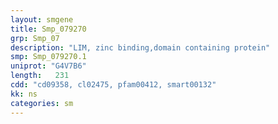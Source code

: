 ```yaml
---
layout: smgene
title: Smp_079270
grp: Smp_07
description: "LIM, zinc binding,domain containing protein"
smp: Smp_079270.1
uniprot: "G4V7B6"
length:   231
cdd: "cd09358, cl02475, pfam00412, smart00132"
kk: ns
categories: sm
---
```

